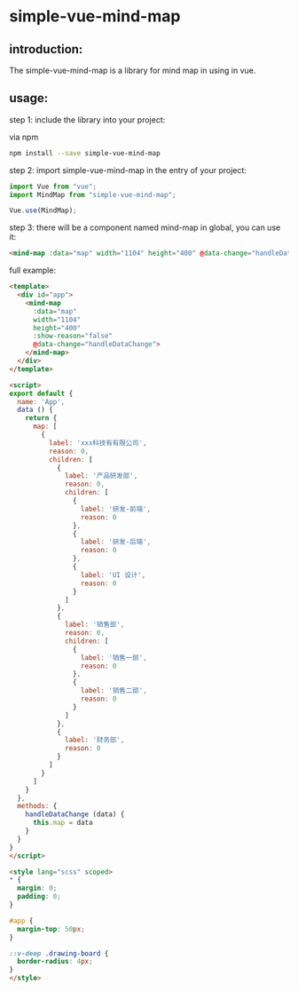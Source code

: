 # simple-vue-mind-map

## introduction:

  The simple-vue-mind-map is a library for mind map in using in vue.

## usage:

  step 1: include the library into your project:

  via npm

  ```bash
  npm install --save simple-vue-mind-map
  ```

  step 2: import simple-vue-mind-map in the entry of your project:

  ```javascript
  import Vue from "vue";
  import MindMap from "simple-vue-mind-map";

  Vue.use(MindMap);
  ```

  step 3: there will be a component named mind-map in global, you can use it:

  ```html
  <mind-map :data="map" width="1104" height="400" @data-change="handleDataChange"></mind-map>
  ```

  full example:

  ```html
  <template>
    <div id="app">
      <mind-map
        :data="map"
        width="1104"
        height="400"
        :show-reason="false"
        @data-change="handleDataChange">
      </mind-map>
    </div>
  </template>

  <script>
  export default {
    name: 'App',
    data () {
      return {
        map: [
          {
            label: 'xxx科技有有限公司',
            reason: 0,
            children: [
              {
                label: '产品研发部',
                reason: 0,
                children: [
                  {
                    label: '研发-前端',
                    reason: 0
                  },
                  {
                    label: '研发-后端',
                    reason: 0
                  },
                  {
                    label: 'UI 设计',
                    reason: 0
                  }
                ]
              },
              {
                label: '销售部',
                reason: 0,
                children: [
                  {
                    label: '销售一部',
                    reason: 0
                  },
                  {
                    label: '销售二部',
                    reason: 0
                  }
                ]
              },
              {
                label: '财务部',
                reason: 0
              }
            ]
          }
        ]
      }
    },
    methods: {
      handleDataChange (data) {
        this.map = data
      }
    }
  }
  </script>

  <style lang="scss" scoped>
  * {
    margin: 0;
    padding: 0;
  }

  #app {
    margin-top: 50px;
  }

  ::v-deep .drawing-board {
    border-radius: 4px;
  }
  </style>

  ```
